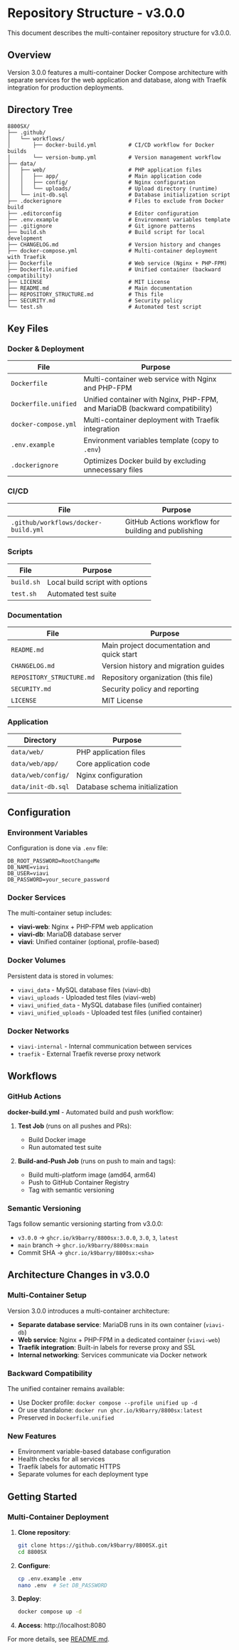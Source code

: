 # Repository Structure - v3.0.0

This document describes the multi-container repository structure for v3.0.0.

## Overview

Version 3.0.0 features a multi-container Docker Compose architecture with separate services for the web application and database, along with Traefik integration for production deployments.

## Directory Tree

```
8800SX/
├── .github/
│   └── workflows/
│       ├── docker-build.yml          # CI/CD workflow for Docker builds
│       └── version-bump.yml          # Version management workflow
├── data/
│   ├── web/                          # PHP application files
│   │   ├── app/                      # Main application code
│   │   ├── config/                   # Nginx configuration
│   │   └── uploads/                  # Upload directory (runtime)
│   └── init-db.sql                   # Database initialization script
├── .dockerignore                     # Files to exclude from Docker build
├── .editorconfig                     # Editor configuration
├── .env.example                      # Environment variables template
├── .gitignore                        # Git ignore patterns
├── build.sh                          # Build script for local development
├── CHANGELOG.md                      # Version history and changes
├── docker-compose.yml                # Multi-container deployment with Traefik
├── Dockerfile                        # Web service (Nginx + PHP-FPM)
├── Dockerfile.unified                # Unified container (backward compatibility)
├── LICENSE                           # MIT License
├── README.md                         # Main documentation
├── REPOSITORY_STRUCTURE.md           # This file
├── SECURITY.md                       # Security policy
└── test.sh                           # Automated test script
```

## Key Files

### Docker & Deployment

| File | Purpose |
|------|---------|
| `Dockerfile` | Multi-container web service with Nginx and PHP-FPM |
| `Dockerfile.unified` | Unified container with Nginx, PHP-FPM, and MariaDB (backward compatibility) |
| `docker-compose.yml` | Multi-container deployment with Traefik integration |
| `.env.example` | Environment variables template (copy to `.env`) |
| `.dockerignore` | Optimizes Docker build by excluding unnecessary files |

### CI/CD

| File | Purpose |
|------|---------|
| `.github/workflows/docker-build.yml` | GitHub Actions workflow for building and publishing |

### Scripts

| File | Purpose |
|------|---------|
| `build.sh` | Local build script with options |
| `test.sh` | Automated test suite |

### Documentation

| File | Purpose |
|------|---------|
| `README.md` | Main project documentation and quick start |
| `CHANGELOG.md` | Version history and migration guides |
| `REPOSITORY_STRUCTURE.md` | Repository organization (this file) |
| `SECURITY.md` | Security policy and reporting |
| `LICENSE` | MIT License |

### Application

| Directory | Purpose |
|-----------|---------|
| `data/web/` | PHP application files |
| `data/web/app/` | Core application code |
| `data/web/config/` | Nginx configuration |
| `data/init-db.sql` | Database schema initialization |

## Configuration

### Environment Variables

Configuration is done via `.env` file:

```env
DB_ROOT_PASSWORD=RootChangeMe
DB_NAME=viavi
DB_USER=viavi
DB_PASSWORD=your_secure_password
```

### Docker Services

The multi-container setup includes:

- **viavi-web**: Nginx + PHP-FPM web application
- **viavi-db**: MariaDB database server
- **viavi**: Unified container (optional, profile-based)

### Docker Volumes

Persistent data is stored in volumes:

- `viavi_data` - MySQL database files (viavi-db)
- `viavi_uploads` - Uploaded test files (viavi-web)
- `viavi_unified_data` - MySQL database files (unified container)
- `viavi_unified_uploads` - Uploaded test files (unified container)

### Docker Networks

- `viavi-internal` - Internal communication between services
- `traefik` - External Traefik reverse proxy network

## Workflows

### GitHub Actions

**docker-build.yml** - Automated build and push workflow:

1. **Test Job** (runs on all pushes and PRs):
   - Build Docker image
   - Run automated test suite

2. **Build-and-Push Job** (runs on push to main and tags):
   - Build multi-platform image (amd64, arm64)
   - Push to GitHub Container Registry
   - Tag with semantic versioning

### Semantic Versioning

Tags follow semantic versioning starting from v3.0.0:

- `v3.0.0` → `ghcr.io/k9barry/8800sx:3.0.0`, `3.0`, `3`, `latest`
- `main` branch → `ghcr.io/k9barry/8800sx:main`
- Commit SHA → `ghcr.io/k9barry/8800sx:<sha>`

## Architecture Changes in v3.0.0

### Multi-Container Setup

Version 3.0.0 introduces a multi-container architecture:

- **Separate database service**: MariaDB runs in its own container (`viavi-db`)
- **Web service**: Nginx + PHP-FPM in a dedicated container (`viavi-web`)
- **Traefik integration**: Built-in labels for reverse proxy and SSL
- **Internal networking**: Services communicate via Docker network

### Backward Compatibility

The unified container remains available:

- Use Docker profile: `docker compose --profile unified up -d`
- Or use standalone: `docker run ghcr.io/k9barry/8800sx:latest`
- Preserved in `Dockerfile.unified`

### New Features

- Environment variable-based database configuration
- Health checks for all services
- Traefik labels for automatic HTTPS
- Separate volumes for each deployment type

## Getting Started

### Multi-Container Deployment

1. **Clone repository**:
   ```bash
   git clone https://github.com/k9barry/8800SX.git
   cd 8800SX
   ```

2. **Configure**:
   ```bash
   cp .env.example .env
   nano .env  # Set DB_PASSWORD
   ```

3. **Deploy**:
   ```bash
   docker compose up -d
   ```

4. **Access**: http://localhost:8080

For more details, see [README.md](README.md).
